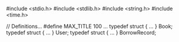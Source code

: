#include <stdio.h>
#include <stdlib.h>
#include <string.h>
#include <time.h>

// Definitions...
#define MAX_TITLE 100
...
typedef struct { ... } Book;
typedef struct { ... } User;
typedef struct { ... } BorrowRecord;
